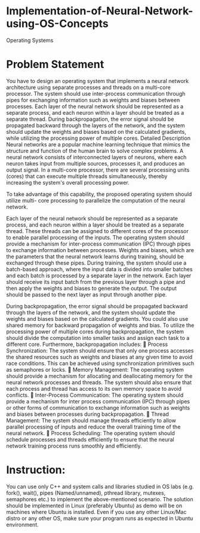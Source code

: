 # Implementation-of-Neural-Network-using-OS-Concepts
Operating Systems

# Problem Statement
You have to design an operating system that implements a neural network architecture
using separate processes and threads on a multi-core processor. The system should use
inter-process communication through pipes for exchanging information such as weights
and biases between processes. Each layer of the neural network should be represented as a
separate process, and each neuron within a layer should be treated as a separate thread.
During backpropagation, the error signal should be propagated backward through the
layers of the network, and the system should update the weights and biases based on
the calculated gradients, while utilizing the processing power of multiple cores.
Detailed Description
Neural networks are a popular machine learning technique that mimics the structure and
function of the human brain to solve complex problems. A neural network consists of
interconnected layers of neurons, where each neuron takes input from multiple sources,
processes it, and produces an output signal.
In a multi-core processor, there are several processing units (cores) that can execute
multiple threads simultaneously, thereby increasing the system's overall processing power.

To take advantage of this capability, the proposed operating system should utilize multi-
core processing to parallelize the computation of the neural network.

Each layer of the neural network should be represented as a separate process, and each
neuron within a layer should be treated as a separate thread. These threads can be assigned
to different cores of the processor to enable parallel processing of the inputs.
The operating system should provide a mechanism for inter-process communication (IPC)
through pipes to exchange information between processes. Weights and biases, which are
the parameters that the neural network learns during training, should be exchanged through
these pipes.
During training, the system should use a batch-based approach, where the input data is
divided into smaller batches and each batch is processed by a separate layer in the network.
Each layer should receive its input batch from the previous layer through a pipe and then
apply the weights and biases to generate the output. The output should be passed to the
next layer as input through another pipe.

During backpropagation, the error signal should be propagated backward through the
layers of the network, and the system should update the weights and biases based on the
calculated gradients. You could also use shared memory for backward propagation of
weights and bias. To utilize the processing power of multiple cores during
backpropagation, the system should divide the computation into smaller tasks and assign
each task to a different core.
Furthermore, backpropagation includes:
 Process Synchronization: The system should ensure that only one process accesses
the shared resources such as weights and biases at any given time to avoid race
conditions. This can be achieved using synchronization primitives such as
semaphores or locks.
 Memory Management: The operating system should provide a mechanism for
allocating and deallocating memory for the neural network processes and threads.
The system should also ensure that each process and thread has access to its own
memory space to avoid conflicts.
 Inter-Process Communication: The operating system should provide a
mechanism for inter process communication (IPC) through pipes or other forms of
communication to exchange information such as weights and biases between
processes during backpropagation.
 Thread Management: The system should manage threads efficiently to allow
parallel processing of inputs and reduce the overall training time of the neural
network.
 Process Scheduling: The operating system should schedule processes and threads
efficiently to ensure that the neural network training process runs smoothly and
efficiently.

# Instruction:
You can use only C++ and system calls and libraries studied in OS labs (e.g. fork(),
wait(), pipes (Named/unnamed), pthread library, mutexes, semaphores etc.) to
implement the above-mentioned scenario. The solution should be implemented in
Linux (preferably Ubuntu) as demo will be on machines where Ubuntu is installed.
Even if you use any other Linux/Mac distro or any other OS, make sure your program
runs as expected in Ubuntu environment.
